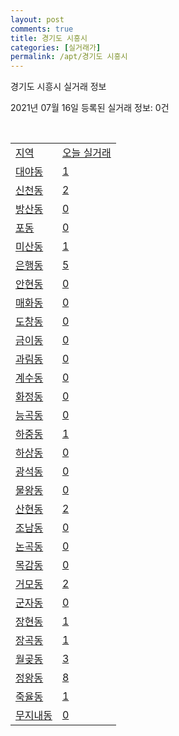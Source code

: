 ```yaml
---
layout: post
comments: true
title: 경기도 시흥시
categories: [실거래가]
permalink: /apt/경기도 시흥시
---
```


경기도 시흥시 실거래 정보

2021년 07월 16일 등록된 실거래 정보: 0건

<script type="text/javascript">
  google.charts.load('current', {'packages':['corechart']});
  google.charts.setOnLoadCallback(drawChart);

  function drawChart() {
    var data = google.visualization.arrayToDataTable([['거래일', '매매', '전월세', '전매'], ['20-07', 352, 410, 54], ['20-08', 562, 849, 88], ['20-09', 563, 901, 47], ['20-10', 701, 909, 29], ['20-11', 829, 889, 29], ['20-12', 1108, 722, 13], ['21-01', 980, 762, 25], ['21-02', 1190, 679, 16], ['21-03', 1210, 1013, 19], ['21-04', 879, 729, 16], ['21-05', 785, 702, 7], ['21-06', 561, 571, 7], ['21-07', 77, 178, 1]]);

    var options = {
      title: '최근 1년간 유형별 거래량 추이',
      legend: { position: 'bottom' }
    };

    var chart = new google.visualization.LineChart(document.getElementById('columnchart_material'));
    chart.draw(data, (options));
  }
</script>

<div id="columnchart_material" style="width: 95%; margin-left: -35px"></div>
<br>
<table class="sortable">
  <tr>
    <td><a href="#">지역</a></td>
    <td><a href="#">오늘 실거래</a></td>
  </tr>

  
  <tr class="item">
    <td><a href="경기도 시흥시 대야동">대야동</a></td>
    <td><a href="경기도 시흥시 대야동">1</a></td>
  </tr>
    

  <tr class="item">
    <td><a href="경기도 시흥시 신천동">신천동</a></td>
    <td><a href="경기도 시흥시 신천동">2</a></td>
  </tr>
    

  <tr class="item">
    <td><a href="경기도 시흥시 방산동">방산동</a></td>
    <td><a href="경기도 시흥시 방산동">0</a></td>
  </tr>
    

  <tr class="item">
    <td><a href="경기도 시흥시 포동">포동</a></td>
    <td><a href="경기도 시흥시 포동">0</a></td>
  </tr>
    

  <tr class="item">
    <td><a href="경기도 시흥시 미산동">미산동</a></td>
    <td><a href="경기도 시흥시 미산동">1</a></td>
  </tr>
    

  <tr class="item">
    <td><a href="경기도 시흥시 은행동">은행동</a></td>
    <td><a href="경기도 시흥시 은행동">5</a></td>
  </tr>
    

  <tr class="item">
    <td><a href="경기도 시흥시 안현동">안현동</a></td>
    <td><a href="경기도 시흥시 안현동">0</a></td>
  </tr>
    

  <tr class="item">
    <td><a href="경기도 시흥시 매화동">매화동</a></td>
    <td><a href="경기도 시흥시 매화동">0</a></td>
  </tr>
    

  <tr class="item">
    <td><a href="경기도 시흥시 도창동">도창동</a></td>
    <td><a href="경기도 시흥시 도창동">0</a></td>
  </tr>
    

  <tr class="item">
    <td><a href="경기도 시흥시 금이동">금이동</a></td>
    <td><a href="경기도 시흥시 금이동">0</a></td>
  </tr>
    

  <tr class="item">
    <td><a href="경기도 시흥시 과림동">과림동</a></td>
    <td><a href="경기도 시흥시 과림동">0</a></td>
  </tr>
    

  <tr class="item">
    <td><a href="경기도 시흥시 계수동">계수동</a></td>
    <td><a href="경기도 시흥시 계수동">0</a></td>
  </tr>
    

  <tr class="item">
    <td><a href="경기도 시흥시 화정동">화정동</a></td>
    <td><a href="경기도 시흥시 화정동">0</a></td>
  </tr>
    

  <tr class="item">
    <td><a href="경기도 시흥시 능곡동">능곡동</a></td>
    <td><a href="경기도 시흥시 능곡동">0</a></td>
  </tr>
    

  <tr class="item">
    <td><a href="경기도 시흥시 하중동">하중동</a></td>
    <td><a href="경기도 시흥시 하중동">1</a></td>
  </tr>
    

  <tr class="item">
    <td><a href="경기도 시흥시 하상동">하상동</a></td>
    <td><a href="경기도 시흥시 하상동">0</a></td>
  </tr>
    

  <tr class="item">
    <td><a href="경기도 시흥시 광석동">광석동</a></td>
    <td><a href="경기도 시흥시 광석동">0</a></td>
  </tr>
    

  <tr class="item">
    <td><a href="경기도 시흥시 물왕동">물왕동</a></td>
    <td><a href="경기도 시흥시 물왕동">0</a></td>
  </tr>
    

  <tr class="item">
    <td><a href="경기도 시흥시 산현동">산현동</a></td>
    <td><a href="경기도 시흥시 산현동">2</a></td>
  </tr>
    

  <tr class="item">
    <td><a href="경기도 시흥시 조남동">조남동</a></td>
    <td><a href="경기도 시흥시 조남동">0</a></td>
  </tr>
    

  <tr class="item">
    <td><a href="경기도 시흥시 논곡동">논곡동</a></td>
    <td><a href="경기도 시흥시 논곡동">0</a></td>
  </tr>
    

  <tr class="item">
    <td><a href="경기도 시흥시 목감동">목감동</a></td>
    <td><a href="경기도 시흥시 목감동">0</a></td>
  </tr>
    

  <tr class="item">
    <td><a href="경기도 시흥시 거모동">거모동</a></td>
    <td><a href="경기도 시흥시 거모동">2</a></td>
  </tr>
    

  <tr class="item">
    <td><a href="경기도 시흥시 군자동">군자동</a></td>
    <td><a href="경기도 시흥시 군자동">0</a></td>
  </tr>
    

  <tr class="item">
    <td><a href="경기도 시흥시 장현동">장현동</a></td>
    <td><a href="경기도 시흥시 장현동">1</a></td>
  </tr>
    

  <tr class="item">
    <td><a href="경기도 시흥시 장곡동">장곡동</a></td>
    <td><a href="경기도 시흥시 장곡동">1</a></td>
  </tr>
    

  <tr class="item">
    <td><a href="경기도 시흥시 월곶동">월곶동</a></td>
    <td><a href="경기도 시흥시 월곶동">3</a></td>
  </tr>
    

  <tr class="item">
    <td><a href="경기도 시흥시 정왕동">정왕동</a></td>
    <td><a href="경기도 시흥시 정왕동">8</a></td>
  </tr>
    

  <tr class="item">
    <td><a href="경기도 시흥시 죽율동">죽율동</a></td>
    <td><a href="경기도 시흥시 죽율동">1</a></td>
  </tr>
    

  <tr class="item">
    <td><a href="경기도 시흥시 무지내동">무지내동</a></td>
    <td><a href="경기도 시흥시 무지내동">0</a></td>
  </tr>
    


</table>


    
